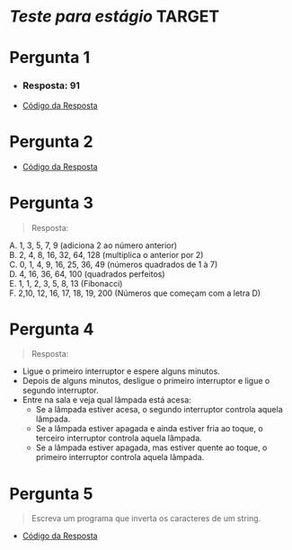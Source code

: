 # *Teste para estágio* TARGET

# Pergunta 1

* ### Resposta: 91
* [Código da Resposta](Códigos/resposta1.js)

# Pergunta 2
* [Código da Resposta](Códigos/resposta2.js)

# Pergunta 3
> Resposta:

A. 1, 3, 5, 7, 9 (adiciona 2 ao número anterior)  
B. 2, 4, 8, 16, 32, 64, 128 (multiplica o anterior por 2)  
C. 0, 1, 4, 9, 16, 25, 36, 49 (números quadrados de 1 à 7)  
D. 4, 16, 36, 64, 100 (quadrados perfeitos)  
E. 1, 1, 2, 3, 5, 8, 13 (Fibonacci)  
F. 2,10, 12, 16, 17, 18, 19, 200 (Números que começam com a letra D)  

# Pergunta 4
> Resposta:
* Ligue o primeiro interruptor e espere alguns minutos.  
* Depois de alguns minutos, desligue o primeiro interruptor e ligue o segundo interruptor.  
* Entre na sala e veja qual lâmpada está acesa:  
  * Se a lâmpada estiver acesa, o segundo interruptor controla aquela lâmpada.  
  * Se a lâmpada estiver apagada e ainda estiver fria ao toque, o terceiro interruptor controla aquela lâmpada.  
  * Se a lâmpada estiver apagada, mas estiver quente ao toque, o primeiro interruptor controla aquela lâmpada.
  
# Pergunta 5
> Escreva um programa que inverta os caracteres de um string.

* [Código da Resposta](Códigos/resposta3.js)

